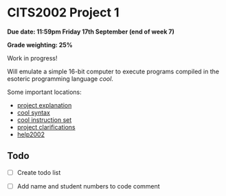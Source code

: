 # CITS2002 Project 1

**Due date: 11:59pm Friday 17th September (end of week 7)**

**Grade weighting: 25%**

Work in progress!

Will emulate a simple 16-bit computer to execute programs compiled in the esoteric programming language *cool*.

Some important locations:
 + [project explanation](http://teaching.csse.uwa.edu.au/units/CITS2002/projects/project1.php)
 + [cool syntax](http://teaching.csse.uwa.edu.au/units/CITS2002/projects/coolsyntax.php)
 + [cool instruction set](http://teaching.csse.uwa.edu.au/units/CITS2002/projects/coolinstructions.php)
 + [project clarifications](http://teaching.csse.uwa.edu.au/units/CITS2002/projects/project1-clarifications.php)
 + [help2002](https://secure.csse.uwa.edu.au/run/help2002)

## Todo
 + [ ] Create todo list
 + [ ] Add name and student numbers to code comment

